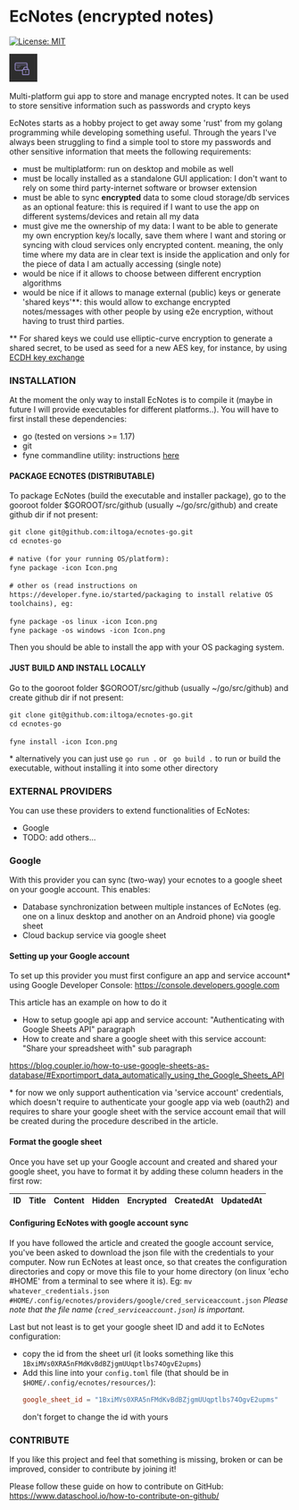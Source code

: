 
# EcNotes (encrypted notes) 

[![License: MIT](https://img.shields.io/badge/License-MIT-yellow.svg)](./LICENSE)

<img src="https://github.com/iltoga/ecnotes-go/blob/main/Icon.png" width="50" height="50">

Multi-platform gui app to store and manage encrypted notes. It can be used to store sensitive information such as passwords and crypto keys

EcNotes starts as a hobby project to get away some 'rust' from my golang programming while developing something useful.
Through the years I've always been struggling to find a simple tool to store my passwords and other sensitive information that meets the following requirements:

- must be multiplatform: run on desktop and mobile as well
- must be locally installed as a standalone GUI application: I don't want to rely on some third party-internet software or browser extension
- must be able to sync **encrypted** data to some cloud storage/db services as an optional feature: this is required if I want to use the app on different systems/devices and retain all my data
- must give me the ownership of my data: I want to be able to generate my own encryption key/s locally, save them where I want and storing or syncing with cloud services only encrypted content. meaning, the only time where my data are in clear text is inside the application and only for the piece of data I am actually accessing (single note)
- would be nice if it allows to choose between different encryption algorithms
- would be nice if it allows to manage external (public) keys or generate 'shared keys'\**: this would allow to exchange encrypted notes/messages with other people by using e2e encryption, without having to trust third parties. 

\** For shared keys we could use elliptic-curve encryption to generate a shared secret, to be used as seed for a new AES key, for instance, by using [ECDH key exchange](https://cryptobook.nakov.com/asymmetric-key-ciphers/ecdh-key-exchange)

### INSTALLATION
At the moment the only way to install EcNotes is to compile it (maybe in future I will provide executables for different platforms..).
You will have to first install these dependencies:
- go (tested on versions >= 1.17)
- git
- fyne commandline utility: instructions [here](https://developer.fyne.io/started/packaging)

#### PACKAGE ECNOTES (DISTRIBUTABLE)
To package EcNotes (build the executable and installer package), go to the gooroot folder $GOROOT/src/github (usually ~/go/src/github) and create github dir if not present:
```
git clone git@github.com:iltoga/ecnotes-go.git
cd ecnotes-go

# native (for your running OS/platform):
fyne package -icon Icon.png

# other os (read instructions on https://developer.fyne.io/started/packaging to install relative OS toolchains), eg:

fyne package -os linux -icon Icon.png
fyne package -os windows -icon Icon.png
```
Then you should be able to install the app with your OS packaging system.

#### JUST BUILD AND INSTALL LOCALLY
Go to the gooroot folder $GOROOT/src/github (usually ~/go/src/github) and create github dir if not present:
```
git clone git@github.com:iltoga/ecnotes-go.git
cd ecnotes-go

fyne install -icon Icon.png
```

\* alternatively you can just use ```go run .```  or ``` go build .``` to run or build the executable, without installing it into some other directory



### EXTERNAL PROVIDERS
You can use these providers to extend functionalities of EcNotes:
- Google
- TODO: add others...

### Google
With this provider you can sync (two-way) your ecnotes to a google sheet on your google account.
This enables:
- Database synchronization between multiple instances of EcNotes (eg. one on a linux desktop and another on an Android phone) via google sheet
- Cloud backup service via google sheet 

#### Setting up your Google account
To set up this provider you must first configure an app and service account* using Google Developer Console:
https://console.developers.google.com

This article has an example on how to do it 
- How to setup google api app and service account: "Authenticating with Google Sheets API" paragraph
- How to create and share a google sheet with this service account: "Share your spreadsheet with" sub paragraph

https://blog.coupler.io/how-to-use-google-sheets-as-database/#Exportimport_data_automatically_using_the_Google_Sheets_API

\* for now we only support authentication via 'service account' credentials, which doesn't require to authenticate your google app via web (oauth2) and requires to share your google sheet with the service account email that will be created during the procedure described in the article.

#### Format the google sheet
Once you have set up your Google account and created and shared your google sheet, you have to format it by adding these column headers in the first row:

| ID | Title | Content | Hidden | Encrypted | CreatedAt|UpdatedAt |
|----|-------|---------|--------|-----------|----------|----------|

#### Configuring EcNotes with google account sync
If you have followed the article and created the google account service, you've been asked to download the json file with the credentials to your computer. 
Now run EcNotes at least once, so that creates the configuration directories and copy or move this file to your home directory (on linux 'echo #HOME' from a terminal to see where it is). Eg: 
`mv whatever_credentials.json #HOME/.config/ecnotes/providers/google/cred_serviceaccount.json`
<i>Please note that the file name (`cred_serviceaccount.json`) is important.</i>

Last but not least is to get your google sheet ID and add it to EcNotes configuration:
- copy the id from the sheet url (it looks something like this `1BxiMVs0XRA5nFMdKvBdBZjgmUUqptlbs74OgvE2upms`)
- Add this line into your `config.toml` file (that should be in `$HOME/.config/ecnotes/resources/`):
	```toml
	google_sheet_id = "1BxiMVs0XRA5nFMdKvBdBZjgmUUqptlbs74OgvE2upms"
	```
	don't forget to change the id with yours
	
### CONTRIBUTE
	
If you like this project and feel that something is missing, broken or can be improved, consider to contribute by joining it!

Please follow these guide on how to contribute on GitHub: https://www.dataschool.io/how-to-contribute-on-github/
